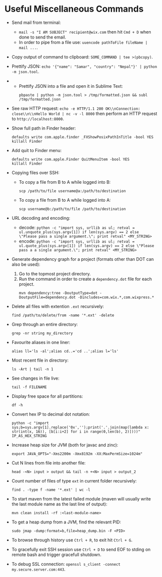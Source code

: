 <h1>Useful Miscellaneous Commands</h1>

* Send mail from terminal:  
    * `mail -s "I AM SUBJECT" recipient@wix.com` then hit `Cmd + D` when done to send the email.
    * In order to pipe from a file use: `uuencode pathToFile fileName | mail ...`.

* Copy output of command to clipboard: `SOME_COMMAND | tee >(pbcopy)`.
* Prettify JSON: `echo '{"name": "Samar", "country": "Nepal"}' | python -m json.tool`.
* * Prettify JSON into a file and open it in Sublime Text: 
	```
	pbpaste | python -m json.tool > /tmp/formatted.json && subl /tmp/formatted.json
	```
* See raw HTTP request: `echo -e HTTP/1.1 200 OK\\nConnection: close\\n\\nHello World | nc -v -l 8000` then perform an HTTP request to `http://localhost:8000`.
* Show full path in Finder header:

	```
	defaults write com.apple.finder _FXShowPosixPathInTitle -bool YES
	killall Finder
	```
	
* Add quit to Finder menu:

	```
	defaults write com.apple.Finder QuitMenuItem -bool YES
	killall Finder
	```
	
* Copying files over SSH:
	* To copy a file from B to A while logged into B:
	
		```
		scp /path/to/file username@a:/path/to/destination
		```
	* To copy a file from B to A while logged into A:

		```
		scp username@b:/path/to/file /path/to/destination
		```
		
* URL decoding and encoding:
	* decode: `python -c "import sys, urllib as ul; retval = ul.unquote_plus(sys.argv[1]) if len(sys.argv) == 2 else \"Please pass a single argument.\"; print retval" <MY_STRING>`
	* encode: `python -c "import sys, urllib as ul; retval = ul.quote_plus(sys.argv[1]) if len(sys.argv) == 2 else \"Please pass a a single argument.\"; print retval" <MY_STRING>`

	
* Generate dependency graph for a project (formats other than DOT can also be used):
	1. Go to the topmost project directory.
	2. Run the command in order to create a `dependency.dot` file for each project.
		```
		mvn dependency:tree -DoutputType=dot -DoutputFile=dependency.dot -Dincludes=com.wix.*,com.wixpress.*
		```
		
* Delete all files with extention `.ext` recursively:

	```
	find /path/to/delete/from -name '*.ext' -delete
	```
	
* Grep through an entire directory:

	```
	grep -nr string my_directory
	```
	
* Favourite aliases in one liner:

	```
	alias ll='ls -al';alias cd..='cd ..';alias l='ls'
	```
	
* Most recent file in directory:

	```
	ls -Art | tail -n 1
	```
	
* See changes in file live:

	```
	tail -f FILENAME
	```
	
* Display free space for all partitions:

	```
	df -h
	```
	
* Convert hex IP to decimal dot notation:

	```
	python -c "import sys;b=sys.argv[1].replace('0x','');print('.'.join(map(lambda x: str(int(x, 16)), [b[i:i+2] for i in range(0,len(b), 2)])))" IP_AS_HEX_STRING
	```
	
	
* Increase heap size for JVM (both for javac and zinc):

	```
	export JAVA_OPTS="-Xms2200m -Xmx8192m -XX:MaxPermSize=1024m"
	```
	
* Cut N lines from file into another file:

	```
	head -<N> input > output && tail -n +<N> input > output_2
	```
* Count number of files of type `ext` in current folder recursively:

	```
	find . -type f -name '*.ext' | wc -l
	```
* To start maven from the latest failed module (maven will usually write the last module name as the last line of output):

	```
	mvn clean install -rf :<last-module-name>
	```
	
* To get a heap dump from a JVM, find the relevant PID:

	```
	sudo jmap -dump:format=b,file=heap_dump.bin -F <PID>
	```
	
* To browse through history use `Ctrl + R`, to exit hit `Ctrl + G`.

* To gracefully exit SSH session use `Ctrl + D` to send EOF to stding on remote bash and trigger gracefull shutdown.
* To debug SSL connection: `openssl s_client -connect my.secure.server.com:443`.